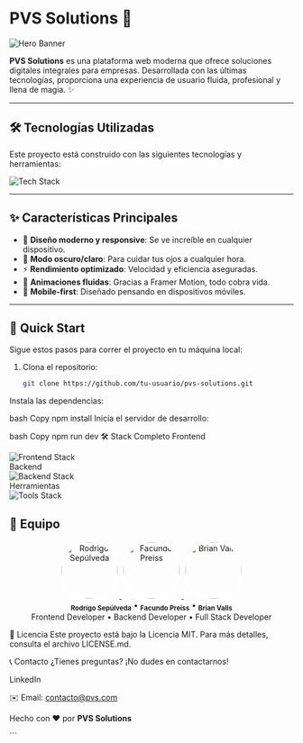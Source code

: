 # PVS Solutions 🚀

![Hero Banner](URL_DE_TU_BANNER) <!-- Agrega un banner épico aquí -->

**PVS Solutions** es una plataforma web moderna que ofrece soluciones digitales integrales para empresas. Desarrollada con las últimas tecnologías, proporciona una experiencia de usuario fluida, profesional y llena de magia. ✨

---

## 🛠️ Tecnologías Utilizadas

Este proyecto está construido con las siguientes tecnologías y herramientas:

<div align="left">
  <img src="https://skillicons.dev/icons?i=react,tailwind,nodejs,vite,js,express,mongodb,git,github,vscode,figma" alt="Tech Stack" />
</div>

---

## ✨ Características Principales

- 🎨 **Diseño moderno y responsive**: Se ve increíble en cualquier dispositivo.
- 🌙 **Modo oscuro/claro**: Para cuidar tus ojos a cualquier hora.
- ⚡ **Rendimiento optimizado**: Velocidad y eficiencia aseguradas.
- 🔄 **Animaciones fluidas**: Gracias a Framer Motion, todo cobra vida.
- 📱 **Mobile-first**: Diseñado pensando en dispositivos móviles.

---

## 🚀 Quick Start

Sigue estos pasos para correr el proyecto en tu máquina local:

1. Clona el repositorio:
   ```bash
   git clone https://github.com/tu-usuario/pvs-solutions.git
Instala las dependencias:

bash
Copy
npm install
Inicia el servidor de desarrollo:

bash
Copy
npm run dev
🛠️ Stack Completo
Frontend
<div align="left"> <img src="https://skillicons.dev/icons?i=react,tailwind,framermotion,vite" alt="Frontend Stack" /> </div>
Backend
<div align="left"> <img src="https://skillicons.dev/icons?i=nodejs,express,mongodb" alt="Backend Stack" /> </div>
Herramientas
<div align="left"> <img src="https://skillicons.dev/icons?i=git,github,vscode,figma" alt="Tools Stack" /> </div>

## 👥 Equipo

<div align="center">
  <a href="https://github.com/rodriisepulveda">
    <img src="https://avatars.githubusercontent.com/u/113952538?v=4" width="100" style="border-radius: 50%; border: 3px solid white;" alt="Rodrigo Sepúlveda"/>
  </a>
  <a href="https://github.com/facupreiss">
    <img src="https://avatars.githubusercontent.com/u/115724589?v=4" width="100" style="border-radius: 50%; border: 3px solid white;" alt="Facundo Preiss"/>
  </a>
  <a href="https://github.com/brianvalls">
    <img src="https://avatars.githubusercontent.com/u/203020267?v=4" width="100" style="border-radius: 50%; border: 3px solid white;" alt="Brian Valls"/>
  </a>
</div>

<div align="center">
  <sub><b>Rodrigo Sepúlveda</b></sub> •
  <sub><b>Facundo Preiss</b></sub> •
  <sub><b>Brian Valls</b></sub>
</div>

<div align="center">
  <span>Frontend Developer</span> •
  <span>Backend Developer</span> •
  <span>Full Stack Developer</span>
</div>

📝 Licencia
Este proyecto está bajo la Licencia MIT. Para más detalles, consulta el archivo LICENSE.md.

📞 Contacto
¿Tienes preguntas? ¡No dudes en contactarnos!

LinkedIn

✉️ Email: contacto@pvs.com

<p> Hecho con ❤️ por <strong>PVS Solutions</strong> </p> ```
